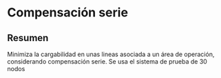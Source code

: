# Compensación serie

## Resumen

Minimiza la cargabilidad en unas lineas asociada a un área de operación, considerando compensación serie.  Se usa el sistema de prueba de 30 nodos


